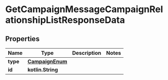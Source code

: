 
# GetCampaignMessageCampaignRelationshipListResponseData

## Properties
| Name | Type | Description | Notes |
| ------------ | ------------- | ------------- | ------------- |
| **type** | [**CampaignEnum**](CampaignEnum.md) |  |  |
| **id** | **kotlin.String** |  |  |



